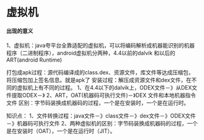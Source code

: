# 虚拟机

#### 出现的意义
1、虚拟机：java夸平台全靠适配的虚拟机，可以将编码解析成机器能识别的机器程序（二进制程序），android虚拟机分两种，4.4以前的dalvik 和以后的ART(android Runtime)

打包成apk过程：源代码编译成的class.dex、资源文件，库文件等达成压缩包，将压缩包加上签名信息。就是apk了
安装过程：解压成资源文件和dex文件，在不同的虚拟机上有不同的过程。
1、在4.4以下的dalvik上，ODEX文件－》从DEX文件提取ODEX－》
 2、ART，OAT(机器码可执行文件)－》DEX 文件和本地机器指令文件
区别：字节码装换成机器码的过程，一个是在安装时，一个是在运行时。

知识点：
1、文件转换过程：java文件－》class文件－》dex文件－》ODEX文件－》机器码可执行文件
2、两种虚拟机的区别：字节码装换成机器码的过程，一个是在安装时（OAT），一个是在运行时（JIT）。